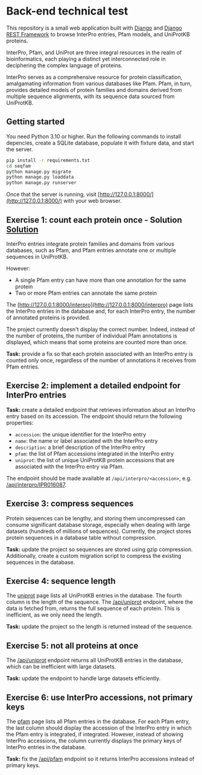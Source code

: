 # Back-end technical test

This repository is a small web application built with [Django](https://www.djangoproject.com/) 
and [Django REST Framework](https://www.django-rest-framework.org) 
to browse InterPro entries, Pfam models, and UniProtKB proteins.

InterPro, Pfam, and UniProt are three integral resources in the realm of bioinformatics, 
each playing a distinct yet interconnected role in deciphering the complex language of proteins.

InterPro serves as a comprehensive resource for protein classification, amalgamating information 
from various databases like Pfam. Pfam, in turn, provides detailed models of protein families 
and domains derived from multiple sequence alignments, with its sequence data sourced from UniProtKB.

## Getting started

You need Python 3.10 or higher. Run the following commands to install depencies, 
create a SQLite database, populate it with fixture data, and start the server.

```sh
pip install -r requirements.txt
cd seqfam
python manage.py migrate
python manage.py loaddata
python manage.py runserver
```

Once that the server is running, visit [http://127.0.0.1:8000/](http://127.0.0.1:8000/) with your web browser.

## Exercise 1: count each protein once - Solution [Solution](https://github.com/alepolignano/backend-technical-test/blob/master/seqfam/seqfamapp/serializers.py#L5)

InterPro entries integrate protein families and domains from various databases, such as Pfam, and 
Pfam entries annotate one or multiple sequences in UniProtKB.

However:

* A single Pfam entry can have more than one annotation for the same protein
* Two or more Pfam entries can annotate the same protein

The [http://127.0.0.1:8000/interpro](http://127.0.0.1:8000/interpro) page lists 
the InterPro entries in the database and, for each InterPro entry, the number of annotated proteins is provided.

The project currently doesn't display the correct number. Indeed, instead of the number of proteins, 
the number of individual Pfam annotations is displayed, which means that some proteins are counted more than once.

**Task:** provide a fix so that each protein associated with an InterPro entry is counted only once,
regardless of the number of annotations it receives from Pfam entries.



## Exercise 2: implement a detailed endpoint for InterPro entries

**Task:** create a detailed endpoint that retrieves information about an InterPro entry based on its accession. 
The endpoint should return the following properties:

* `accession`: the unique identifier for the InterPro entry
* `name`: the name or label associated with the InterPro entry
* `description`: a brief description of the InterPro entry
* `pfam`: the list of Pfam accessions integrated in the InterPro entry
* `uniprot`: the list of unique UniProtKB protein accessions that are associated with the InterPro entry via Pfam.

The endpoint should be made available at `/api/interpro/<accession>`, 
e.g. [/api/interpro/IPR016087](http://127.0.0.1:8000/api/interpro/IPR016087).

## Exercise 3: compress sequences

Protein sequences can be lengthy, and storing them uncompressed can consume significant database storage, 
especially when dealing with large datasets (hundreds of millions of sequences).
Currently, the project stores protein sequences in a database table without compression.

**Task:** update the project so sequences are stored using gzip compression. 
Additionally, create a custom migration script to compress the existing sequences in the database.

## Exercise 4: sequence length

The [uniprot](http://127.0.0.1:8000/uniprot) page lists all UniProtKB entries in the database.
The fourth column is the length of the sequence.
The [/api/uniprot](http://127.0.0.1:8000/api/uniprot) endpoint, where the data is fetched from, returns the full sequence of each protein.
This is inefficient, as we only need the length.

**Task:** update the project so the length is returned instead of the sequence.

## Exercise 5: not all proteins at once

The [/api/uniprot](http://127.0.0.1:8000/api/uniprot) endpoint returns all UniProtKB entries in the database, 
which can be inefficient with large datasets. 

**Task:** update the endpoint to handle large datasets efficiently.

## Exercise 6: use InterPro accessions, not primary keys

The [pfam](http://127.0.0.1:8000/pfam) page lists all Pfam entries in the database.
For each Pfam entry, the last column should display the accession of the InterPro entry in which the Pfam entry is integrated, if integrated.
However, instead of showing InterPro accessions, the column currently displays the primary keys of InterPro entries in the database.

**Task:** fix the [/api/pfam](http://127.0.0.1:8000/api/pfam) endpoint so it returns InterPro accessions instead of primary keys.
